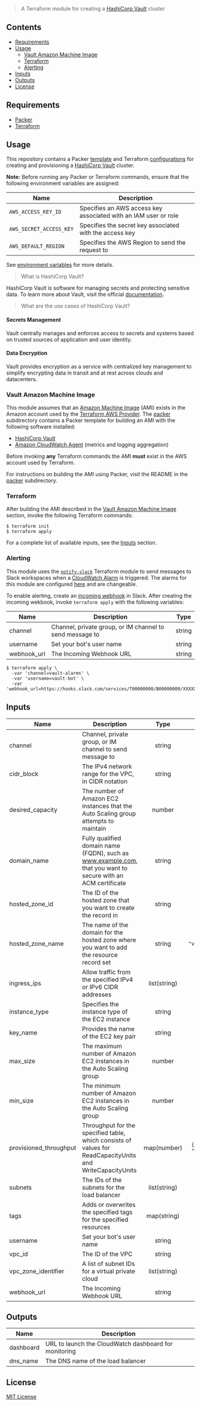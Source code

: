 > A Terraform module for creating a [HashiCorp Vault](https://www.vaultproject.io/) cluster

## Contents

- [Requirements](#requirements)
- [Usage](#usage)
  - [Vault Amazon Machine Image](#vault-amazon-machine-image)
  - [Terraform](#terraform)
  - [Alerting](#alerting)
- [Inputs](#inputs)
- [Outputs](#outputs)
- [License](#license)

## Requirements

- [Packer](https://packer.io/downloads.html)
- [Terraform](https://www.terraform.io/downloads.html)

## Usage

This repository contains a Packer [template](https://www.packer.io/docs/templates/index.html) and Terraform [configurations](https://www.terraform.io/docs/configuration/index.html) for creating and provisioning a [HashiCorp Vault](https://www.vaultproject.io/) cluster.

**Note:** Before running any Packer or Terraform commands, ensure that the following environment variables are assigned:

| Name | Description |
|------|-------------|
| `AWS_ACCESS_KEY_ID` | Specifies an AWS access key associated with an IAM user or role |
| `AWS_SECRET_ACCESS_KEY` | Specifies the secret key associated with the access key |
| `AWS_DEFAULT_REGION` | Specifies the AWS Region to send the request to |

See [environment variables](https://docs.aws.amazon.com/cli/latest/userguide/cli-configure-envvars.html) for more details.

> What is HashiCorp Vault?

HashiCorp Vault is software for managing secrets and protecting sensitive data. To learn more about Vault, visit the official [documentation](https://www.vaultproject.io/docs/).

> What are the use cases of HashiCorp Vault?

#### Secrets Management

Vault centrally manages and enforces access to secrets and systems based on trusted sources of application and user identity.

#### Data Encryption

Vault provides encryption as a service with centralized key management to simplify encrypting data in transit and at rest across clouds and datacenters.

### Vault Amazon Machine Image

This module assumes that an [Amazon Machine Image](https://docs.aws.amazon.com/AWSEC2/latest/UserGuide/AMIs.html) (AMI) exists in the Amazon account used by the [Terraform AWS Provider](https://www.terraform.io/docs/providers/aws/index.html). The [packer](packer) subdirectory contains a Packer template for building an AMI with the following software installed:

- [HashiCorp Vault](https://www.vaultproject.io/)
- [Amazon CloudWatch Agent](https://docs.aws.amazon.com/AmazonCloudWatch/latest/monitoring/Install-CloudWatch-Agent.html) (metrics and logging aggregation)

Before invoking **any** Terraform commands the AMI **must** exist in the AWS account used by Terraform.

For instructions on building the AMI using Packer, visit the README in the [packer](packer) subdirectory.

### Terraform

After building the AMI described in the [Vault Amazon Machine Image](#vault-amazon-machine-image) section, invoke the following Terraform commands:

    $ terraform init
    $ terraform apply

For a complete list of available inputs, see the [Inputs](#inputs) section.

### Alerting

This module uses the [`notify-slack`](https://registry.terraform.io/modules/terraform-aws-modules/notify-slack/aws) Terraform module to send messages to Slack workspaces when a [CloudWatch Alarm](https://docs.aws.amazon.com/AmazonCloudWatch/latest/monitoring/AlarmThatSendsEmail.html) is triggered. The alarms for this module are configured [here](https://github.com/jasonwalsh/terraform-aws-mongodb-vault/blob/master/main.tf#L10-L30) and are changeable.

To enable alerting, create an [incoming webhook](https://api.slack.com/incoming-webhooks) in Slack. After creating the incoming wekbook, invoke `terraform apply` with the following variables:

| Name | Description | Type |
|------|-------------|:----:|
| channel | Channel, private group, or IM channel to send message to | string |
| username | Set your bot's user name | string |
| webhook\_url | The Incoming Webhook URL | string |

    $ terraform apply \
      -var 'channel=vault-alarms' \
      -var 'username=vault-bot' \
      -var 'webhook_url=https://hooks.slack.com/services/T00000000/B00000000/XXXXXXXXXXXXXXXXXXXXXXXX'

<!-- BEGINNING OF PRE-COMMIT-TERRAFORM DOCS HOOK -->
## Inputs

| Name | Description | Type | Default | Required |
|------|-------------|:----:|:-----:|:-----:|
| channel | Channel, private group, or IM channel to send message to | string | `""` | no |
| cidr\_block | The IPv4 network range for the VPC, in CIDR notation | string | `"10.0.0.0/16"` | no |
| desired\_capacity | The number of Amazon EC2 instances that the Auto Scaling group attempts to maintain | number | `"null"` | no |
| domain\_name | Fully qualified domain name (FQDN), such as www.example.com, that you want to secure with an ACM certificate | string | `"vault.corp.mongodb.com"` | no |
| hosted\_zone\_id | The ID of the hosted zone that you want to create the record in | string | `"ZYSJTA7XCIHDB"` | no |
| hosted\_zone\_name | The name of the domain for the hosted zone where you want to add the resource record set | string | `"vault.route53.build.10gen.cc"` | no |
| ingress\_ips | Allow traffic from the specified IPv4 or IPv6 CIDR addresses | list(string) | `[ "0.0.0.0/0" ]` | no |
| instance\_type | Specifies the instance type of the EC2 instance | string | `"m5.2xlarge"` | no |
| key\_name | Provides the name of the EC2 key pair | string | `""` | no |
| max\_size | The maximum number of Amazon EC2 instances in the Auto Scaling group | number | n/a | yes |
| min\_size | The minimum number of Amazon EC2 instances in the Auto Scaling group | number | n/a | yes |
| provisioned\_throughput | Throughput for the specified table, which consists of values for ReadCapacityUnits and WriteCapacityUnits | map(number) | `{ "read_capacity_units": 10, "write_capacity_units": 10 }` | no |
| subnets | The IDs of the subnets for the load balancer | list(string) | `[]` | no |
| tags | Adds or overwrites the specified tags for the specified resources | map(string) | `{}` | no |
| username | Set your bot's user name | string | `""` | no |
| vpc\_id | The ID of the VPC | string | `""` | no |
| vpc\_zone\_identifier | A list of subnet IDs for a virtual private cloud | list(string) | `[]` | no |
| webhook\_url | The Incoming Webhook URL | string | `""` | no |

## Outputs

| Name | Description |
|------|-------------|
| dashboard | URL to launch the CloudWatch dashboard for monitoring |
| dns\_name | The DNS name of the load balancer |

<!-- END OF PRE-COMMIT-TERRAFORM DOCS HOOK -->

## License

[MIT License](LICENSE)
